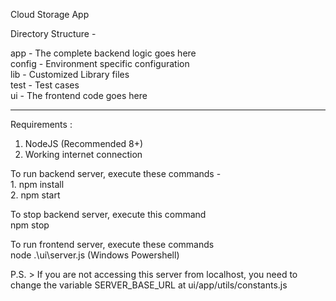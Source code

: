 Cloud Storage App

Directory Structure -

app         - The complete backend logic goes here  
config      - Environment specific configuration  
lib         - Customized Library files  
test        - Test cases  
ui          - The frontend code goes here  


-----------------------------------------------------   

Requirements :

1. NodeJS (Recommended 8+)  
2. Working internet connection  

To run backend server, execute these commands -  
    1. npm install  
    2. npm start  

To stop backend server, execute this command  
    npm stop  


To run frontend server, execute these commands  
    node .\ui\server.js    (Windows Powershell)  


P.S. > If you are not accessing this server from localhost, you need to change the variable SERVER_BASE_URL at ui/app/utils/constants.js
